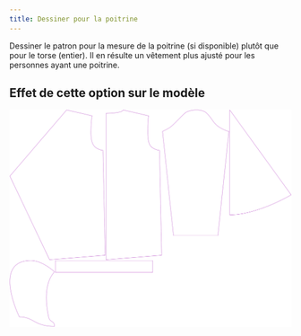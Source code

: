 ```yaml
---
title: Dessiner pour la poitrine
---
```


Dessiner le patron pour la mesure de la poitrine (si disponible) plutôt que pour le torse (entier). Il en résulte un vêtement plus ajusté pour les personnes ayant une poitrine.

## Effet de cette option sur le modèle

![Cette image montre l'effet de cette option en superposant plusieurs variantes qui ont une valeur différente pour cette option](yuri_draftforhighbust_sample.svg "Effet de cette option sur le modèle")
